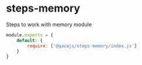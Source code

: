 # steps-memory
Steps to work with memory module

```javascript
module.exports = {
    default: {
        require: ['@qavajs/steps-memory/index.js']
    }
}
```
